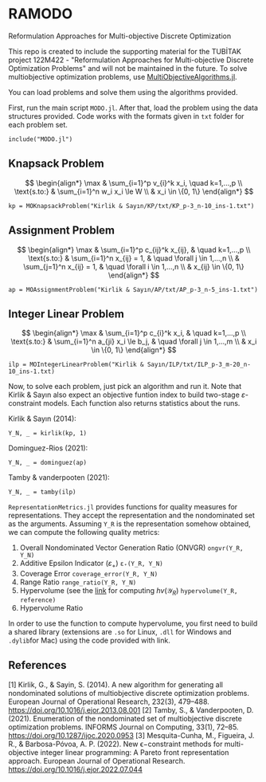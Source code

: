 # RAMODO
Reformulation Approaches for Multi-objective Discrete Optimization

This repo is created to include the supporting material for the TUBİTAK project 122M422 - "Reformulation Approaches for Multi-objective Discrete Optimization Problems" and will not be maintained in the future. To solve multiobjective optimization problems, use [MultiObjectiveAlgorithms.jl](https://github.com/jump-dev/MultiObjectiveAlgorithms.jl).

You can load problems and solve them using the algorithms provided.

First, run the main script `MODO.jl`. After that, load the problem using the data structures provided. Code works with the formats given in `txt` folder for each problem set.

```
include("MODO.jl")
```

## Knapsack Problem
$$
\begin{align*}
\max & \sum_{i=1}^p v_{i}^k x_i, \quad k=1,...,p \\
\text{s.to:} & \sum_{i=1}^n w_i x_i \le W \\
& x_i \in \{0, 1\}
\end{align*}
$$

```
kp = MOKnapsackProblem("Kirlik & Sayın/KP/txt/KP_p-3_n-10_ins-1.txt")
```

## Assignment Problem
$$
\begin{align*}
\max & \sum_{i=1}^p c_{ij}^k x_{ij}, & \quad k=1,...,p \\
\text{s.to:} & \sum_{i=1}^n x_{ij} = 1, & \quad \forall j \in 1,...,n \\
& \sum_{j=1}^n x_{ij} = 1, & \quad \forall i \in 1,...,n \\
& x_{ij} \in \{0, 1\}
\end{align*}
$$

```
ap = MOAssignmentProblem("Kirlik & Sayın/AP/txt/AP_p-3_n-5_ins-1.txt")
```

## Integer Linear Problem
$$
\begin{align*}
\max & \sum_{i=1}^p c_{i}^k x_i, & \quad k=1,...,p \\
\text{s.to:} & \sum_{i=1}^n a_{ji} x_i \le b_j, & \quad \forall j \in 1,...,m \\
& x_i \in \{0, 1\}
\end{align*}
$$

```
ilp = MOIntegerLinearProblem("Kirlik & Sayın/ILP/txt/ILP_p-3_m-20_n-10_ins-1.txt)
```

Now, to solve each problem, just pick an algorithm and run it. Note that Kirlik & Sayın also expect an objective funtion index to build two-stage $\varepsilon$-constraint models. Each function also returns statistics about the runs.

Kirlik & Sayın (2014):
```
Y_N, _ = kirlik(kp, 1)
```

Dominguez-Rios (2021):
```
Y_N, _ = dominguez(ap)
```

Tamby & vanderpooten (2021):
```
Y_N, _ = tamby(ilp)
```

`RepresentationMetrics.jl` provides functions for quality measures for representations. They accept the representation and the nondominated set as the arguments. Assuming `Y_R` is the representation somehow obtained, we can compute the following quality metrics:

1. Overall Nondominated Vector Generation Ratio (ONVGR) `ongvr(Y_R, Y_N)`
2. Additive Epsilon Indicator ($\varepsilon_+$) `ε₊(Y_R, Y_N)`
3. Coverage Error `coverage_error(Y_R, Y_N)`
4. Range Ratio `range_ratio(Y_R, Y_N)`
5. Hypervolume (see the [link](https://lopez-ibanez.eu/hypervolume) for computing $hv(\mathcal{Y}_R)$
`hypervolume(Y_R, reference)`
6. Hypervolume Ratio

In order to use the function to compute hypervolume, you first need to build a shared library (extensions are `.so` for Linux, `.dll` for Windows and `.dylib`for Mac) using the code provided with link.
 
## References
[1] Kirlik, G., & Sayin, S. (2014). A new algorithm for generating all nondominated solutions of multiobjective discrete optimization problems. European Journal of Operational Research, 232(3), 479–488. https://doi.org/10.1016/j.ejor.2013.08.001
[2] Tamby, S., & Vanderpooten, D. (2021). Enumeration of the nondominated set of multiobjective discrete optimization problems. INFORMS Journal on Computing, 33(1), 72–85. https://doi.org/10.1287/ijoc.2020.0953
[3] Mesquita-Cunha, M., Figueira, J. R., & Barbosa-Póvoa, A. P. (2022). New ϵ−constraint methods for multi-objective integer linear programming: A Pareto front representation approach. European Journal of Operational Research. https://doi.org/10.1016/j.ejor.2022.07.044

